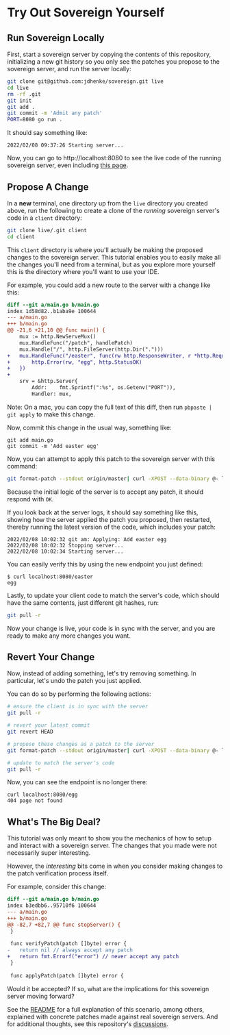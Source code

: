 # Try Out Sovereign Yourself

## Run Sovereign Locally

First, start a sovereign server by copying the contents of this repository, initializing a new git history so you only
see the patches you propose to the sovereign server, and run the server locally:

```bash
git clone git@github.com:jdhenke/sovereign.git live
cd live
rm -rf .git
git init
git add .
git commit -m 'Admit any patch'
PORT=8080 go run .
```

It should say something like:

```
2022/02/08 09:37:26 Starting server...
```

Now, you can go to http://localhost:8080 to see the live code of the running sovereign server, even including
[this page](http://localhost:/8080/README.md).

## Propose A Change

In a **new** terminal, one directory up from the `live` directory you created above, run the following to create a clone
of the _running_ sovereign server's code in a `client` directory:

```bash
git clone live/.git client
cd client
```

This `client` directory is where you'll actually be making the proposed changes to the sovereign server. This tutorial
enables you to easily make all the changes you'll need from a terminal, but as you explore more yourself this is the
directory where you'll want to use your IDE.

For example, you could add a new route to the server with a change like this:

```diff
diff --git a/main.go b/main.go
index 1d58d82..b1aba9e 100644
--- a/main.go
+++ b/main.go
@@ -21,6 +21,10 @@ func main() {
 	mux := http.NewServeMux()
 	mux.HandleFunc("/patch", handlePatch)
 	mux.Handle("/", http.FileServer(http.Dir(".")))
+	mux.HandleFunc("/easter", func(rw http.ResponseWriter, r *http.Request) {
+		http.Error(rw, "egg", http.StatusOK)
+	})
+
 	srv = &http.Server{
 		Addr:    fmt.Sprintf(":%s", os.Getenv("PORT")),
 		Handler: mux,
```

Note: On a mac, you can copy the full text of this diff, then run `pbpaste | git apply` to make this change.

Now, commit this change in the usual way, something like:

```
git add main.go
git commit -m 'Add easter egg'
```

Now, you can attempt to apply this patch to the sovereign server with this command:

```bash
git format-patch --stdout origin/master| curl -XPOST --data-binary @- localhost:8080/patch
```

Because the initial logic of the server is to accept any patch, it should respond with `OK`.

If you look back at the server logs, it should say something like this, showing how the server applied the patch you
proposed, then restarted, thereby running the latest version of the code, which includes your patch:

```
2022/02/08 10:02:32 git am: Applying: Add easter egg
2022/02/08 10:02:32 Stopping server...
2022/02/08 10:02:34 Starting server...
```

You can easily verify this by using the new endpoint you just defined:

```
$ curl localhost:8080/easter
egg
```

Lastly, to update your client code to match the server's code, which should have the same contents, just different git 
hashes, run:

```bash
git pull -r
```

Now your change is live, your code is in sync with the server, and you are ready to make any more changes you want. 

## Revert Your Change

Now, instead of adding something, let's try removing something. In particular, let's undo the patch you just applied.

You can do so by performing the following actions:

```bash
# ensure the client is in sync with the server
git pull -r

# revert your latest commit
git revert HEAD

# propose these changes as a patch to the server
git format-patch --stdout origin/master| curl -XPOST --data-binary @- localhost:8080/patch

# update to match the server's code
git pull -r
```

Now, you can see the endpoint is no longer there:

```
curl localhost:8080/egg
404 page not found
```

## What's The Big Deal?

This tutorial was only meant to show you the mechanics of how to setup and interact with a sovereign server. The changes
that you made were not necessarily super interesting.

However, the _interesting_ bits come in when you consider making changes to the patch verification process itself.

For example, consider this change:

```diff
diff --git a/main.go b/main.go
index b3edbb6..95710f6 100644
--- a/main.go
+++ b/main.go
@@ -82,7 +82,7 @@ func stopServer() {
 }
 
 func verifyPatch(patch []byte) error {
-	return nil // always accept any patch
+	return fmt.Errorf("error") // never accept any patch
 }
 
 func applyPatch(patch []byte) error {
```

Would it be accepted? If so, what are the implications for this sovereign server moving forward?

See the [README](README.md) for a full explanation of this scenario, among others, explained with concrete patches made
against real sovereign servers. And for additional thoughts, see this repository's
[discussions](https://github.com/jdhenke/sovereign/discussions).
